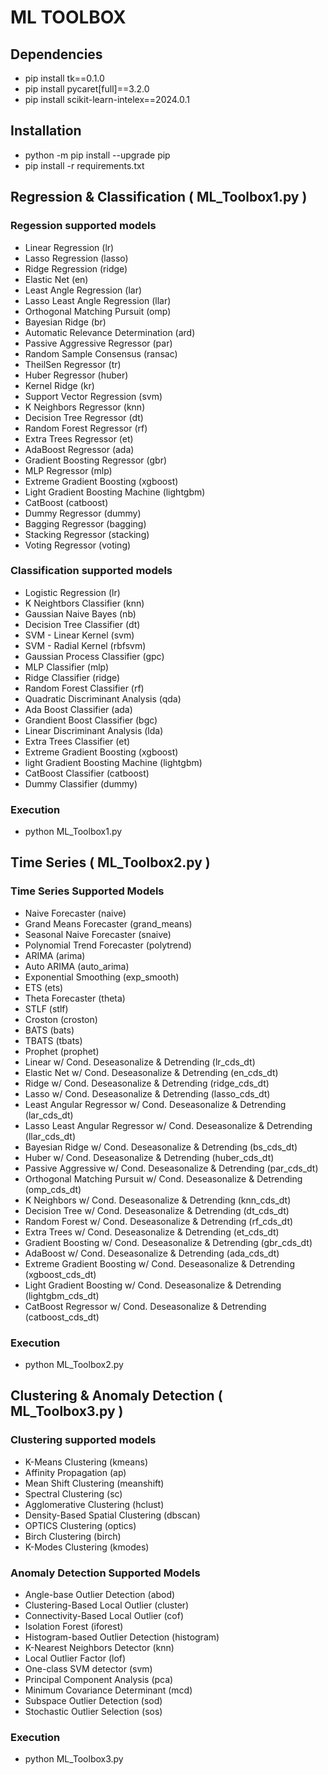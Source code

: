 # ML TOOLBOX

## Dependencies

 - pip install tk==0.1.0
 - pip install pycaret[full]==3.2.0
 - pip install scikit-learn-intelex==2024.0.1

## Installation

- python -m pip install --upgrade pip
- pip install -r requirements.txt

## Regression & Classification ( ML_Toolbox1.py )

### Regession supported models

- Linear Regression (lr)
- Lasso Regression (lasso)
- Ridge Regression (ridge)
- Elastic Net (en)
- Least Angle Regression (lar)
- Lasso Least Angle Regression (llar)
- Orthogonal Matching Pursuit (omp)
- Bayesian Ridge (br)
- Automatic Relevance Determination (ard)
- Passive Aggressive Regressor (par)
- Random Sample Consensus (ransac)
- TheilSen Regressor (tr)
- Huber Regressor (huber)
- Kernel Ridge (kr)
- Support Vector Regression (svm)
- K Neighbors Regressor (knn)
- Decision Tree Regressor (dt)
- Random Forest Regressor (rf)
- Extra Trees Regressor (et)
- AdaBoost Regressor (ada)
- Gradient Boosting Regressor (gbr)
- MLP Regressor (mlp)
- Extreme Gradient Boosting (xgboost)
- Light Gradient Boosting Machine (lightgbm)
- CatBoost (catboost)
- Dummy Regressor (dummy)
- Bagging Regressor (bagging)
- Stacking Regressor (stacking)
- Voting Regressor (voting)

### Classification supported models

- Logistic Regression (lr)
- K Neightbors Classifier (knn)
- Gaussian Naive Bayes (nb)
- Decision Tree Classifier (dt)
- SVM - Linear Kernel (svm)
- SVM - Radial Kernel (rbfsvm)
- Gaussian Process Classifier (gpc)
- MLP Classifier (mlp)
- Ridge Classifier (ridge)
- Random Forest Classifier (rf)
- Quadratic Discriminant Analysis (qda)
- Ada Boost Classifier (ada)
- Grandient Boost Classifier (bgc)
- Linear Discriminant Analysis (lda)
- Extra Trees Classifier (et)
- Extreme Gradient Boosting (xgboost)
- light Gradient Boosting Machine (lightgbm)
- CatBoost Classifier (catboost)
- Dummy Classifier (dummy)

### Execution

- python ML_Toolbox1.py

## Time Series ( ML_Toolbox2.py )

### Time Series Supported Models

- Naive Forecaster (naive)
- Grand Means Forecaster (grand_means)
- Seasonal Naive Forecaster (snaive)
- Polynomial Trend Forecaster (polytrend)
- ARIMA (arima)
- Auto ARIMA (auto_arima)
- Exponential Smoothing (exp_smooth)
- ETS (ets)
- Theta Forecaster (theta)
- STLF (stlf)
- Croston (croston)
- BATS (bats)
- TBATS (tbats)
- Prophet (prophet)
- Linear w/ Cond. Deseasonalize & Detrending (lr_cds_dt)
- Elastic Net w/ Cond. Deseasonalize & Detrending (en_cds_dt)
- Ridge w/ Cond. Deseasonalize & Detrending (ridge_cds_dt)
- Lasso w/ Cond. Deseasonalize & Detrending (lasso_cds_dt)
- Least Angular Regressor w/ Cond. Deseasonalize & Detrending (lar_cds_dt)
- Lasso Least Angular Regressor w/ Cond. Deseasonalize & Detrending (llar_cds_dt)
- Bayesian Ridge w/ Cond. Deseasonalize & Detrending (bs_cds_dt)
- Huber w/ Cond. Deseasonalize & Detrending (huber_cds_dt)
- Passive Aggressive w/ Cond. Deseasonalize & Detrending (par_cds_dt)
- Orthogonal Matching Pursuit w/ Cond. Deseasonalize & Detrending (omp_cds_dt)
- K Neighbors w/ Cond. Deseasonalize & Detrending (knn_cds_dt)
- Decision Tree w/ Cond. Deseasonalize & Detrending (dt_cds_dt)
- Random Forest w/ Cond. Deseasonalize & Detrending (rf_cds_dt)
- Extra Trees w/ Cond. Deseasonalize & Detrending (et_cds_dt)
- Gradient Boosting w/ Cond. Deseasonalize & Detrending (gbr_cds_dt)
- AdaBoost w/ Cond. Deseasonalize & Detrending (ada_cds_dt)
- Extreme Gradient Boosting w/ Cond. Deseasonalize & Detrending (xgboost_cds_dt)
- Light Gradient Boosting w/ Cond. Deseasonalize & Detrending (lightgbm_cds_dt)
- CatBoost Regressor w/ Cond. Deseasonalize & Detrending (catboost_cds_dt)

### Execution

- python ML_Toolbox2.py

## Clustering & Anomaly Detection ( ML_Toolbox3.py )

### Clustering supported models

- K-Means Clustering (kmeans)
- Affinity Propagation (ap)
- Mean Shift Clustering (meanshift)
- Spectral Clustering (sc)
- Agglomerative Clustering (hclust)
- Density-Based Spatial Clustering (dbscan)
- OPTICS Clustering (optics)
- Birch Clustering (birch)
- K-Modes Clustering (kmodes)

### Anomaly Detection Supported Models

- Angle-base Outlier Detection (abod)
- Clustering-Based Local Outlier (cluster)
- Connectivity-Based Local Outlier (cof)
- Isolation Forest (iforest)
- Histogram-based Outlier Detection (histogram)
- K-Nearest Neighbors Detector (knn)
- Local Outlier Factor (lof)
- One-class SVM detector (svm)
- Principal Component Analysis (pca)
- Minimum Covariance Determinant (mcd)
- Subspace Outlier Detection (sod)
- Stochastic Outlier Selection (sos)

### Execution

- python ML_Toolbox3.py
